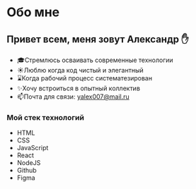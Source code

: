 # Обо мне
## Привет всем, меня зовут Александр :raised_hand:
+ :mortar_board:Стремлюсь осваивать современные технологии
+ :sunny:Люблю когда код чистый и элегантный
+ :hourglass:Когда рабочий процесс систематезирован
+ :sparkles:Хочу встроиться в опытный коллектив
+ 📫Почта для связи: yalex007@mail.ru

### Мой стек технологий
+ HTML 
+ CSS 
+ JavaScript 
+ React 
+ NodeJS 
+ Github 
+ Figma
